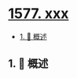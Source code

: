 # [1577. xxx](https://github.com/Tdahuyou/TNotes.leetcode/tree/main/notes/1577.%20xxx)

<!-- region:toc -->

- [1. 📝 概述](#1--概述)

<!-- endregion:toc -->

## 1. 📝 概述
